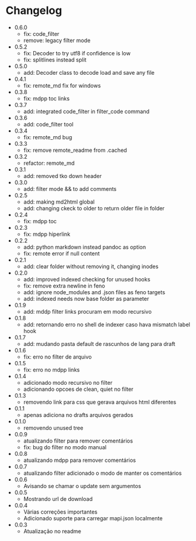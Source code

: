 # Changelog

- 0.6.0
  - fix: code_filter
  - remove: legacy filter mode
- 0.5.2
  - fix: Decoder to try utf8 if confidence is low
  - fix: splitlines instead split
- 0.5.0
  - add: Decoder class to decode load and save any file
- 0.4.1
  - fix: remote_md fix for windows
- 0.3.8
  - fix: mdpp toc links
- 0.3.7
  - add: integrated code_filter in filter_code command
- 0.3.6
  - add: code_filter tool
- 0.3.4
  - fix: remote_md bug
- 0.3.3
  - fix: remove remote_readme from .cached
- 0.3.2
  - refactor: remote_md
- 0.3.1
  - add: removed tko down header
- 0.3.0
  - add: filter mode && to add comments
- 0.2.5
  - add: making md2html global
  - add: changing ckeck to older to return older file in folder
- 0.2.4
  - fix: mdpp toc
- 0.2.3
  - fix: mdpp hiperlink
- 0.2.2
  - add: python markdown instead pandoc as option
  - fix: remote error if null content
- 0.2.1
  - add: clear folder without removing it, changing inodes
- 0.2.0
  - add: improved indexed checking for unused hooks
  - fix: remove extra newline in feno
  - add: ignore node_modules and .json files as feno targets
  - add: indexed needs now base folder as parameter
- 0.1.9
  - add: mddp filter links procuram em modo recursivo
- 0.1.8
  - add: retornando erro no shell de indexer caso hava mismatch label hook
- 0.1.7
  - add: mudando pasta default de rascunhos de lang para draft
- 0.1.6
  - fix: erro no filter de arquivo
- 0.1.5
  - fix: erro no mdpp links
- 0.1.4
  - adicionado modo recursivo no filter
  - adicionando opcoes de clean, quiet no filter
- 0.1.3
  - removendo link para css que gerava arquivos html diferentes
- 0.1.1
  - apenas adiciona no drafts arquivos gerados
- 0.1.0
  - removendo unused tree
- 0.0.9
  - atualizando filter para remover comentários
  - fix: bug do filter no modo manual
- 0.0.8
  - atualizando mdpp para remover comentários
- 0.0.7
  - atualizando filter adicionado o modo de manter os comentários
- 0.0.6
  - Avisando se chamar o update sem argumentos
- 0.0.5
  - Mostrando url de download
- 0.0.4
  - Várias correções importantes
  - Adicionado suporte para carregar mapi.json localmente
- 0.0.3
  - Atualização no readme
